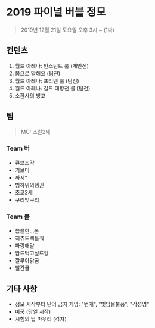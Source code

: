 # 2019 파이널 버블 정모

> 2019년 12월 21일 토요일 오후 3시 ~ (1박)

## 컨텐츠

1. 월드 아레나: 인스턴트 룰 (개인전)
2. 몸으로 말해요 (팀전)
3. 월드 아레나: 프리벤 룰 (팀전)
4. 월드 아레나: 길드 대항전 룰 (팀전)
5. 소환사의 빙고

## 팀

> MC: 소린2세

### Team 버

- 큐브조각
- 기브미
- 까시*
- 빙하위의펭귄
- 초코2세
- 구리빛구리

### Team 블

- 씁쓸한...봄
- 히츄도랙돌줘
- 파랑해달
- 암드먹고싶드앙
- 깔루아닭곰
- 빨간귤

## 기타 사항

- 정모 시작부터 단어 금지 게임: "번개", "빛암물불풍", "각성명"
- 미궁 (당일 시작)
- 시험의 탑 마무리 (각자)
